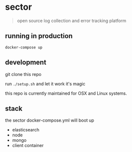 # sector
> open source log collection and error tracking platform

## running in production 

```
docker-compose up
```

## development

git clone this repo 

run `./setup.sh` and let it work it's magic

this repo is currently maintained for OSX and Linux systems. 

## stack

the sector docker-compose.yml will boot up 

* elasticsearch
* node
* mongo
* client container

